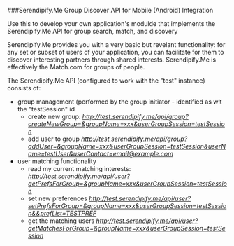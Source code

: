 
###Serendipify.Me Group Discover API for Mobile (Android) Integration

Use this to develop your own application's modulde that implements the Serendipify.Me API for group search, match, and discovery

Serendipify.Me provides you with a very basic but revelant functionality: for any set or subset of users of your application, 
you can facilitate for them to discover interesting partners through shared interests. 
Serendipify.Me is effectively the Match.com for groups of people.

The Serendipify.Me API (configured to work with the "test" instance) consists of:
- group management (performed by the group initiator - identified as wit the "testSession" id
  - create new group: 
*http://test.serendipify.me/api/group?createNewGroup=&groupName=xxx&userGroupSession=testSession*
  - add user to group
*http://test.serendipify.me/api/group?addUser=&groupName=xxx&userGroupSession=testSession&userName=testUser&userContact=email@example.com*
- user matching functionality 
  - read my current matching interests:
*http://test.serendipify.me/api/user?getPrefsForGroup=&groupName=xxx&userGroupSession=testSession*
  - set new preferences
*http://test.serendipify.me/api/user?setPrefsForGroup=&groupName=xxx&userGroupSession=testSession&&prefList=TESTPREF*
  - get the matching users
*http://test.serendipify.me/api/user?getMatchesForGroup=&groupName=xxx&userGroupSession=testSession*
